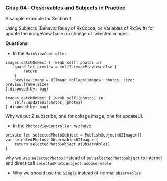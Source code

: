 ### Chap 04 : Observables and Subjects in Practice

A sample example for Section 1

Using Subjects (BehaviorRelay of RxCocoa, or Variables of RxSwift) for update the imageView base on change of selected images.

**Questions:**
- In the `MainViewController`

```
images.catchOnNext { [weak self] photos in
    guard let preview = self?.imagePreview else {
        return
    }
    preview.image = UIImage.collage(images: photos, size: preview.frame.size)
}.disposed(by: bag)

images.catchOnNext { [weak self](photos) in
    self?.updateUI(photos: photos)
}.disposed(by: bag)
```
Why we put 2 subscribe, one for collage image, one for updateUI.

- In the `PhotosViewController`, we have
```
private let selectedPhotoSubject = PublishSubject<UIImage>()
var selectedPhotos: Observable<UIImage> {
    return selectedPhotoSubject.asObservable()
}
```
why we use `selectedPhotos` instead of set `selectedPhotoSubject` to internal and direct call `selectedPhotoSubject.asObservable`

- Why we should use the `Single` instead of normal `Observables`
